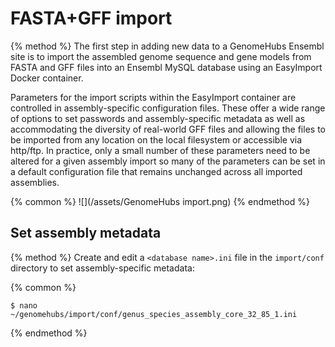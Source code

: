 # FASTA+GFF import

{% method %}
The first step in adding new data to a GenomeHubs Ensembl site is to import the assembled genome sequence and gene models from FASTA and GFF files into an Ensembl MySQL database using an EasyImport Docker container.

Parameters for the import scripts within the EasyImport container are controlled in assembly-specific configuration files. These offer a wide range of options to set passwords and assembly-specific metadata as well as accommodating the diversity of real-world GFF files and allowing the files to be imported from any location on the local filesystem or accessible via http/ftp. In practice, only a small number of these parameters need to be altered for a given assembly import so many of the parameters can be set in a default configuration file that remains unchanged across all imported assemblies.

{% common %}
![](/assets/GenomeHubs import.png)
{% endmethod %}


## Set assembly metadata

{% method %}
Create and edit a `<database name>.ini` file in the `import/conf` directory to set assembly-specific metadata:

{% common %}
```
$ nano ~/genomehubs/import/conf/genus_species_assembly_core_32_85_1.ini

```

{% endmethod %}


